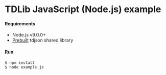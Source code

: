 # TDLib JavaScript (Node.js) example

#### Requirements

- Node.js v9.0.0+
- [Prebuilt](https://github.com/tdlib/td#building) tdjson shared library

#### Run

```console
$ npm install
$ node example.js
```
